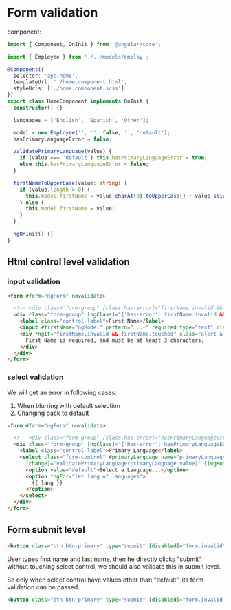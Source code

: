# Form validation

component:

```ts
import { Component, OnInit } from '@angular/core';

import { Employee } from './../models/employ';

@Component({
  selector: 'app-home',
  templateUrl: './home.component.html',
  styleUrls: ['./home.component.scss']
})
export class HomeComponent implements OnInit {
  constructor() {}

  languages = ['English', 'Spanish', 'Other'];

  model = new Employee('', '', false, '', 'default');
  hasPrimaryLanguageError = false;

  validatePrimaryLanguage(value) {
    if (value === 'default') this.hasPrimaryLanguageError = true;
    else this.hasPrimaryLanguageError = false;
  }

  firstNameToUpperCase(value: string) {
    if (value.length > 0) {
      this.model.firstName = value.charAt(0).toUpperCase() + value.slice(1);
    } else {
      this.model.firstName = value;
    }
  }

  ngOnInit() {}
}
```

## Html control level validation

### input validation

```html
<form #form="ngForm" novalidate>

  <!-- <div class="form-group" [class.has-error]="firstName.invalid && firstName.touched"> -->
  <div class="form-group" [ngClass]="{'has-error': firstName.invalid && firstName.touched}">
    <label class="control-label">First Name</label>
    <input #firstName="ngModel" pattern="...+" required type="text" class="form-control" name="firstName" [(ngModel)]="model.firstName">
    <div *ngIf="firstName.invalid && firstName.touched" class="alert alert-danger">
      First Name is required, and must be at least 3 characters.
    </div>
  </div>
</form>
```

### select validation

We will get an error in following cases:

1. When blurring with default selection
1. Changing back to default

```html
<form #form="ngForm" novalidate>

  <!-- <div class="form-group" [class.has-error]="hasPrimaryLanguageError"> -->
  <div class="form-group" [ngClass]="{'has-error': hasPrimaryLanguageError}">
    <label class="control-label">Primary Language</label>
    <select class="form-control" #primaryLanguage name="primaryLanguage" (blur)="validatePrimaryLanguage(primaryLanguage.value)"
      (change)="validatePrimaryLanguage(primaryLanguage.value)" [(ngModel)]="model.primaryLanguage">
      <option value="default">Select a Language...</option>
      <option *ngFor="let lang of languages">
        {{ lang }}
      </option>
    </select>
  </div>
</form>
```

## Form submit level

```html
<button class="btn btn-primary" type="submit" [disabled]="form.invalid">Ok</button>
```

User types first name and last name, then he directly clicks "submit" without touching select control, we should also validate this in submit level.

So only when select control have values other than "default", its form validation can be passed.

```html
<button class="btn btn-primary" type="submit" [disabled]="form.invalid || primaryLanguage.value==='default'">Ok</button>
```